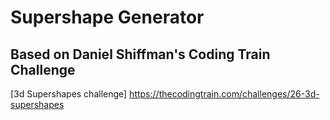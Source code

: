 # Supershape Generator

## Based on Daniel Shiffman's Coding Train Challenge
[3d Supershapes challenge] https://thecodingtrain.com/challenges/26-3d-supershapes

